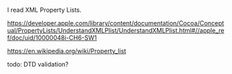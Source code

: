 I read XML Property Lists.

https://developer.apple.com/library/content/documentation/Cocoa/Conceptual/PropertyLists/UnderstandXMLPlist/UnderstandXMLPlist.html#//apple_ref/doc/uid/10000048i-CH6-SW1

https://en.wikipedia.org/wiki/Property_list

todo: DTD validation?